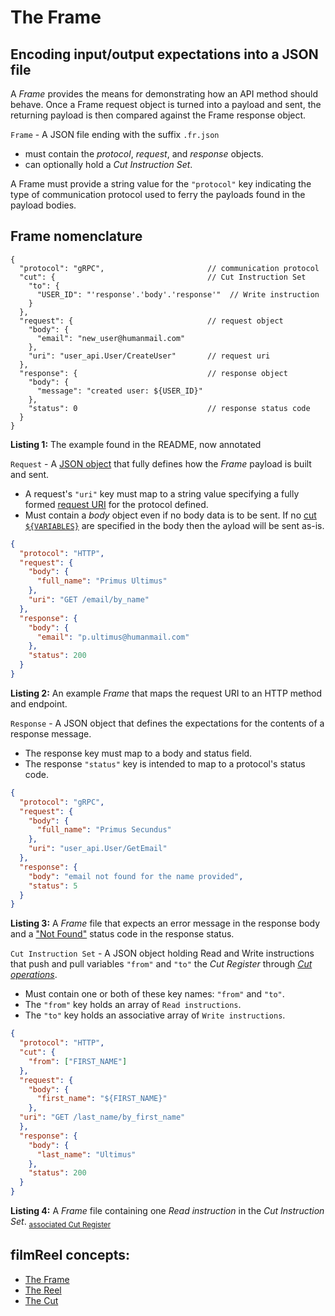 # The Frame

## Encoding input/output expectations into a JSON file

A *Frame* provides the means for demonstrating how an API method should behave.
Once a Frame request object is turned into a payload and sent, the returning
payload is then compared against the Frame response object.

<a name="frame"></a>

`Frame` - A JSON file ending with the suffix `.fr.json`
* must contain the *protocol*, *request*, and *response* objects.
* can optionally hold a *Cut Instruction Set*.

A Frame must provide a string value for the `"protocol"` key indicating the
type of communication protocol used to ferry the payloads found in the payload
bodies.

## Frame nomenclature

<a name="listing-1"></a>

```jsonc
{
  "protocol": "gRPC",                       // communication protocol
  "cut": {                                  // Cut Instruction Set
    "to": {
      "USER_ID": "'response'.'body'.'response'"  // Write instruction
    }
  },
  "request": {                              // request object
    "body": {
      "email": "new_user@humanmail.com"
    },
    "uri": "user_api.User/CreateUser"       // request uri
  },
  "response": {                             // response object
    "body": {
      "message": "created user: ${USER_ID}"
    },
    "status": 0                             // response status code
  }
}

```

**Listing 1:** The example found in the README, now annotated

<a name="request"></a>

`Request` - A [JSON object](https://en.wikipedia.org/wiki/JSON#Data_types_and_syntax) that fully
defines how the *Frame* payload is built and sent.
* A request's `"uri"` key must map to a string value specifying a fully formed
[request URI](https://www.w3.org/Protocols/rfc2616/rfc2616-sec5.html#sec5.1.2)
for the protocol defined.
* Must contain a *body* object even if no body data is to be sent.
If no [cut `${VARIABLES}`](cut.md#cut-variable) are specified in the body
then the ayload will be sent as-is.

<a name="listing-2"></a>

```json
{
  "protocol": "HTTP",
  "request": {
    "body": {
      "full_name": "Primus Ultimus"
    },
    "uri": "GET /email/by_name"
  },
  "response": {
    "body": {
      "email": "p.ultimus@humanmail.com"
    },
    "status": 200
  }
}
```

**Listing 2:** An example *Frame* that maps the request URI to an HTTP method and endpoint.


<a name="response"></a>

`Response` - A JSON object that defines the expectations for the contents of a
response message.
* The response key must map to a body and status field.
* The response `"status"` key is intended to map to a protocol's status code.

<a name="listing-3"></a>

```json
{
  "protocol": "gRPC",
  "request": {
    "body": {
      "full_name": "Primus Secundus"
    },
    "uri": "user_api.User/GetEmail"
  },
  "response": {
    "body": "email not found for the name provided",
    "status": 5
  }
}
```

**Listing 3:** A *Frame* file that expects an error message in the response
body and a ["Not Found"](https://github.com/grpc/grpc/blob/master/doc/statuscodes.md)
status code in the response status.

<a name="cut-instruction-set"></a>

`Cut Instruction Set` - A JSON object holding Read and Write instructions that
push and pull variables `"from"` and `"to"` the *Cut Register* through
[*Cut operations*](cut.md#cut-operation).

* Must contain one or both of these key names: `"from"` and `"to"`.
* The `"from"` key holds an array of `Read instructions`.
* The `"to"` key holds an associative array of `Write instructions`.

<a name="listing-4"></a>

```json
{
  "protocol": "HTTP",
  "cut": {
    "from": ["FIRST_NAME"]
  },
  "request": {
    "body": {
      "first_name": "${FIRST_NAME}"
    },
  "uri": "GET /last_name/by_first_name"
  },
  "response": {
    "body": {
      "last_name": "Ultimus"
    },
    "status": 200
  }
}
```

**Listing 4:** A *Frame* file containing one *Read instruction* in the *Cut
Instruction Set*. <sub>[associated Cut Register](cut.md#listing-1)</sub>

## filmReel concepts:

* [The Frame](frame.md)
* [The Reel](reel.md)
* [The Cut](cut.md)
